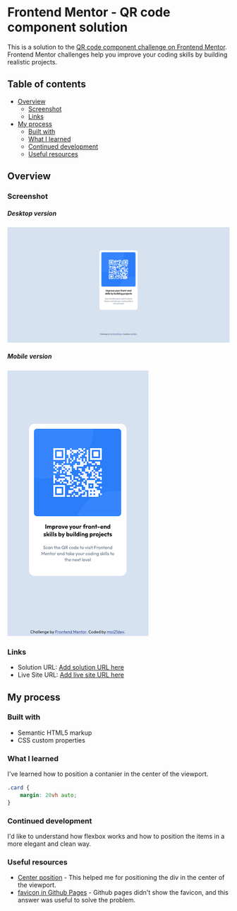 # Frontend Mentor - QR code component solution

This is a solution to the [QR code component challenge on Frontend Mentor](https://www.frontendmentor.io/challenges/qr-code-component-iux_sIO_H). Frontend Mentor challenges help you improve your coding skills by building realistic projects. 

## Table of contents

- [Overview](#overview)
  - [Screenshot](#screenshot)
  - [Links](#links)
- [My process](#my-process)
  - [Built with](#built-with)
  - [What I learned](#what-i-learned)
  - [Continued development](#continued-development)
  - [Useful resources](#useful-resources)


## Overview

### Screenshot

##### Desktop version
![Desktop version](./images/qr-code-component-desktop.png)

##### Mobile version
![Mobile version](./images/qr-code-component-mobile.png)

### Links

- Solution URL: [Add solution URL here](https://www.frontendmentor.io/solutions/qr-code-component-with-html-and-css-first-try-A6oSS8e_je)
- Live Site URL: [Add live site URL here](https://moi21dev.github.io/qr-code/)

## My process

### Built with

- Semantic HTML5 markup
- CSS custom properties

### What I learned

I've learned how to position a contanier in the center of the viewport.

```css
.card {
    margin: 20vh auto;
}
```

### Continued development

I'd like to understand how flexbox works and how to position the items in a more elegant and clean way.

### Useful resources

- [Center position](https://stackoverflow.com/a/48961075) - This helped me for positioning the div in the center of the viewport.
- [favicon in Github Pages](https://stackoverflow.com/a/61073510) - Github pages didn't show the favicon, and this answer was useful to solve the problem.
